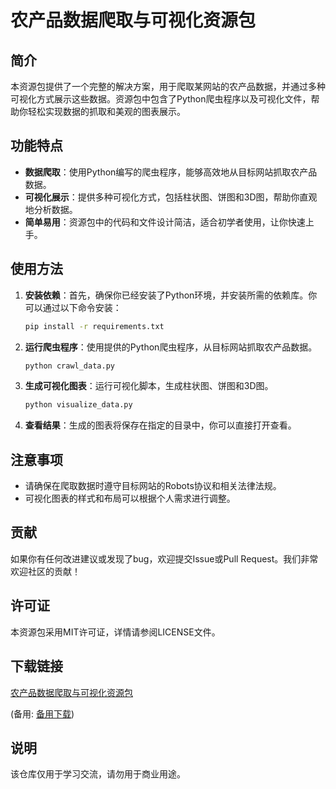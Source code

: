 # 农产品数据爬取与可视化资源包

## 简介

本资源包提供了一个完整的解决方案，用于爬取某网站的农产品数据，并通过多种可视化方式展示这些数据。资源包中包含了Python爬虫程序以及可视化文件，帮助你轻松实现数据的抓取和美观的图表展示。

## 功能特点

- **数据爬取**：使用Python编写的爬虫程序，能够高效地从目标网站抓取农产品数据。
- **可视化展示**：提供多种可视化方式，包括柱状图、饼图和3D图，帮助你直观地分析数据。
- **简单易用**：资源包中的代码和文件设计简洁，适合初学者使用，让你快速上手。

## 使用方法

1. **安装依赖**：首先，确保你已经安装了Python环境，并安装所需的依赖库。你可以通过以下命令安装：
   ```bash
   pip install -r requirements.txt
   ```

2. **运行爬虫程序**：使用提供的Python爬虫程序，从目标网站抓取农产品数据。
   ```bash
   python crawl_data.py
   ```

3. **生成可视化图表**：运行可视化脚本，生成柱状图、饼图和3D图。
   ```bash
   python visualize_data.py
   ```

4. **查看结果**：生成的图表将保存在指定的目录中，你可以直接打开查看。

## 注意事项

- 请确保在爬取数据时遵守目标网站的Robots协议和相关法律法规。
- 可视化图表的样式和布局可以根据个人需求进行调整。

## 贡献

如果你有任何改进建议或发现了bug，欢迎提交Issue或Pull Request。我们非常欢迎社区的贡献！

## 许可证

本资源包采用MIT许可证，详情请参阅LICENSE文件。

## 下载链接
[农产品数据爬取与可视化资源包](https://pan.quark.cn/s/db36315d646d) 

(备用: [备用下载](https://pan.baidu.com/s/11Qk6HvbGkNea5RjN4LJn1A?pwd=1234))

## 说明

该仓库仅用于学习交流，请勿用于商业用途。
